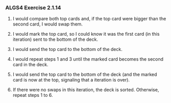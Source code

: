 ### ALGS4 Exercise 2.1.14

1. I would compare both top cards and, if the top card were bigger than the second card, I would swap them.

2. I would mark the top card, so I could know it was the first card (in this iteration) sent to the bottom of the deck.

3. I would send the top card to the bottom of the deck.

4. I would repeat steps 1 and 3 until the marked card becomes the second card in the deck.

5. I would send the top card to the bottom of the deck (and the marked card is now at the top, signaling that a iteration is over).

6. If there were no swaps in this iteration, the deck is sorted. Otherwise, repeat steps 1 to 6.